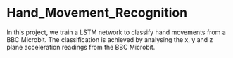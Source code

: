 # Hand_Movement_Recognition
 In this project, we train a LSTM network to classify hand movements from a BBC Microbit. The classification is achieved by analysing the x, y and z plane acceleration readings from the BBC Microbit.

 

